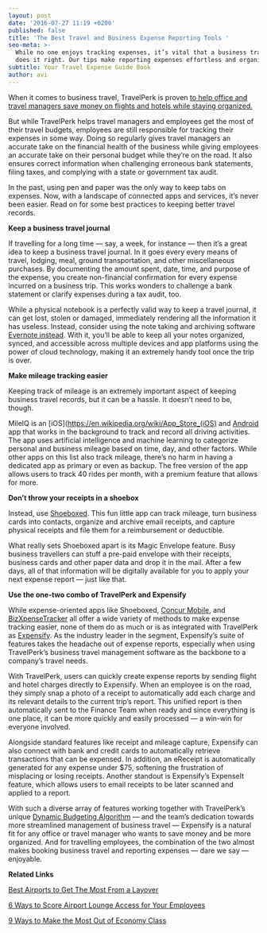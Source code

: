 ```yaml
---
layout: post
date: '2016-07-27 11:19 +0200'
published: false
title: 'The Best Travel and Business Expense Reporting Tools '
seo-meta: >-
  While no one enjoys tracking expenses, it’s vital that a business traveller
  does it right. Our tips make reporting expenses effortless and organized.
subtitle: Your Travel Expense Guide Book
author: avi
---
```


When it comes to business travel, TravelPerk is proven [to help office and travel managers save money on flights and hotels while staying organized.](http://travelperk.com/blog/15-minutes-with-GetYourGuide/)

But while TravelPerk helps travel managers and employees get the most of their travel budgets, employees are still responsible for tracking their expenses in some way. Doing so regularly gives travel managers an accurate take on the financial health of the business while giving employees an accurate take on their personal budget while they’re on the road. It also ensures correct information when challenging erroneous bank statements, filing taxes, and complying with a state or government tax audit. 

In the past, using pen and paper was the only way to keep tabs on expenses. Now, with a landscape of connected apps and services, it’s never been easier. Read on for some best practices to keeping better travel records. 

**Keep a business travel journal**

If travelling for a long time — say, a week, for instance — then it’s a great idea to keep a business travel journal. In it goes every every means of travel, lodging, meal, ground transportation, and other miscellaneous purchases. By documenting the amount spent, date, time, and purpose of the expense, you create non-financial confirmation for every expense incurred on a business trip. This works wonders to challenge a bank statement or clarify expenses during a tax audit, too. 

While a physical notebook is a perfectly valid way to keep a travel journal, it can get lost, stolen or damaged, immediately rendering all the information it has useless. Instead, consider using the note taking and archiving software [Evernote instead](https://evernote.com/). With it, you’ll be able to keep all your notes organized, synced, and accessible across multiple devices and app platforms using the power of cloud technology, making it an extremely handy tool once the trip is over. 

**Make mileage tracking easier**

Keeping track of mileage is an extremely important aspect of keeping business travel records, but it can be a hassle. It doesn’t need to be, though. 

MileIQ is an [iOS](https://en.wikipedia.org/wiki/App_Store_(iOS) and [Android](https://en.wikipedia.org/wiki/Google_Play) app that works in the background to track and record all driving activities. The app uses artificial intelligence and machine learning to categorize personal and business mileage based on time, day, and other factors. While other apps on this list also track mileage, there’s no harm in having a dedicated app as primary or even as backup. The free version of the app allows users to track 40 rides per month, with a premium feature that allows for more. 

**Don’t throw your receipts in a shoebox**

Instead, use [Shoeboxed](https://www.shoeboxed.com/). This fun little app can track mileage, turn business cards into contacts, organize and archive email receipts, and capture physical receipts and file them for a reimbursement or deductible. 

What really sets Shoeboxed apart is its Magic Envelope feature. Busy business travellers can stuff a pre-paid envelope with their receipts, business cards and other paper data and drop it in the mail. After a few days, all of that information will be digitally available for you to apply your next expense report — just like that. 

**Use the one-two combo of TravelPerk and Expensify**
 
While expense-oriented apps like Shoeboxed, [Concur Mobile](https://www.concur.com/en-us/app-center/listing/nADMZkPEqmh7lxe7AxNUjEZE/Concur-Mobile), and [BizXpenseTracker](https://itunes.apple.com/us/app/id353431586?mt=8) all offer a wide variety of methods to make expense tracking easier, none of them do as much or is as integrated with TravelPerk as [Expensify](http://help.expensify.com/mobile/). As the industry leader in the segment, Expensify’s suite of features takes the headache out of expense reports, especially when using TravelPerk’s business travel management software as the backbone to a company’s travel needs. 

With TravelPerk, users can quickly create expense reports by sending flight and hotel charges directly to Expensify. When an employee is on the road, they simply snap a photo of a receipt to automatically add each charge and its relevant details to the current trip’s report. This unified report is then automatically sent to the Finance Team when ready and since everything is one place, it can be more quickly and easily processed — a win-win for everyone involved.

Alongside standard features like receipt and mileage capture, Expensify can also connect with bank and credit cards to automatically retrieve transactions that can be expensed. In addition, an eReceipt is automatically generated for any expense under $75, softening the frustration of misplacing or losing receipts. Another standout is Expensify’s ExpenseIt feature, which allows users to email receipts to be later scanned and applied to a report. 

With such a diverse array of features working together with TravelPerk’s unique [Dynamic Budgeting Algorithm](http://travelperk.com/blog/how-static-travel-budgets-are-hurting-your-company/) — and the team’s dedication towards more streamlined management of business travel — Expensify is a natural fit for any office or travel manager who wants to save money and be more organized. And for travelling employees, the combination of the two almost makes booking business travel and reporting expenses — dare we say — enjoyable. 


**Related Links**

[Best Airports to Get The Most From a Layover](http://travelperk.com/blog/best-airports-to-get-the-most-from-a-layover/)

[6 Ways to Score Airport Lounge Access for Your Employees](http://travelperk.com/blog/9-ways-to-make-the-most-out-of-economy-class/)

[9 Ways to Make the Most Out of Economy Class](http://travelperk.com/blog/9-ways-to-make-the-most-out-of-economy-class/)
